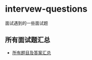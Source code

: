 # intervew-questions
面试遇到的一些面试题
## 所有面试题汇总

-   [所有题目及答案汇总](https://github.com/intervew-questions/allQuestion.md)

